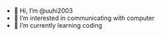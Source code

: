 - 👋 Hi, I’m @uuhi2003
- 👀 I’m interested in communicating with computer
- 🌱 I’m currently learning coding 

<!---
uuhi2003/uuhi2003 is a ✨ special ✨ repository because its `README.md` (this file) appears on your GitHub profile.
You can click the Preview link to take a look at your changes.
--->
